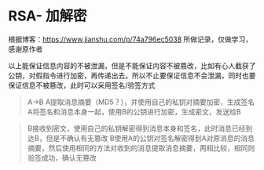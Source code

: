 # RSA- 加解密

根据博客：https://www.jianshu.com/p/74a796ec5038
所做记录，仅做学习，感谢原作者

以上能保证信息内容的不被泄漏，但是不能保证内容不被篡改，比如有心人截获了公钥，对假指令进行加密，再传递出去。所以不止要保证信息不会泄漏，同时也要保证信息不被篡改，此时可以采用签名/验签方式

  >A->B
  A提取消息摘要（MD5？），并使用自己的私钥对摘要加密，生成签名
  A将签名和消息本身一起，使用B的公钥进行加密，生成密文，发送给B
  
  >B接收到密文，使用自己的私钥解密得到消息本身和签名，此时消息已经到达B，但是不确认有无篡改
  B使用A的公钥对签名解密得到A对原消息的消息摘要，然后使用相同的方法对收到的消息提取消息摘要，两相比较，相同则验签成功，确认无篡改
